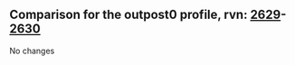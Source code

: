 ## Comparison for the outpost0 profile, rvn: [2629](https://github.com/PRO100KatYT/FortniteProfileRevisions/tree/main/profiles/outpost0/2629%20outpost0.json)-[2630](https://github.com/PRO100KatYT/FortniteProfileRevisions/tree/main/profiles/outpost0/2630%20outpost0.json)

No changes
